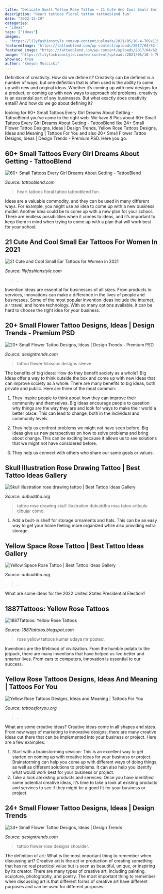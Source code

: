 ```yaml
---
title: "Delicate Small Yellow Rose Tattoo ~ 21 Cute And Cool Small Ear Tattoos For Women In 2021"
description: "Heart tattoos floral tattoo tattooblend fun"
date: "2022-12-29"
categories:
- "ideas"
tags: ["ideas"]
images:
- "https://lilyfashionstyle.com/wp-content/uploads/2021/05/10-4-769x1154.jpg"
featuredImage: "https://tattooblend.com/wp-content/uploads/2017/04/62-1.jpg"
featured_image: "https://tattooblend.com/wp-content/uploads/2017/04/62-1.jpg"
image: "https://lilyfashionstyle.com/wp-content/uploads/2021/05/10-4-769x1154.jpg"
ShowToc: true
author: "Kenyon Mosciski"
---
```



Definition of creativity: How do we define it?
Creativity can be defined in a number of ways, but one definition that is often used is the ability to come up with new and original ideas. Whether it’s coming up with new designs for a product, or coming up with new ways to approach old problems, creativity is an essential part of any businesses. But what exactly does creativity entail? And how do we go about defining it?

	

		
looking for 60+ Small Tattoos Every Girl Dreams About Getting - TattooBlend you've came to the right web. We have 8 Pics about 60+ Small Tattoos Every Girl Dreams About Getting - TattooBlend like 24+ Small Flower Tattoo Designs, Ideas | Design Trends, Yellow Rose Tattoos Designs, Ideas and Meaning | Tattoos For You and also 20+ Small Flower Tattoo Designs, Ideas | Design Trends - Premium PSD. Here you go:
		
    
## 60+ Small Tattoos Every Girl Dreams About Getting - TattooBlend

<img loading=lazy src="https://tattooblend.com/wp-content/uploads/2017/04/62-1.jpg" onerror="this.onerror=null;this.src='https://tse4.mm.bing.net/th?id=OIP.pw0sSg5okkGy8aqEF_7ZWgAAAA&amp;pid=15.1';" alt="60+ Small Tattoos Every Girl Dreams About Getting - TattooBlend">

_Source: tattooblend.com_

>heart tattoos floral tattoo tattooblend fun. 

	

Ideas are a valuable commodity, and they can be used in many different ways. For example, you might use an idea to come up with a new business model. Another idea could be to come up with a new plan for your school. There are endless possibilities when it comes to ideas, and it’s important to keep them in mind when trying to come up with a plan that will work best for your school.

    
## 21 Cute And Cool Small Ear Tattoos For Women In 2021

<img loading=lazy src="https://lilyfashionstyle.com/wp-content/uploads/2021/05/10-4-769x1154.jpg" onerror="this.onerror=null;this.src='https://tse1.mm.bing.net/th?id=OIP.2xZKq5Sp6oQAzRR9Swk6lQHaLH&amp;pid=15.1';" alt="21 Cute and Cool Small Ear Tattoos for Women in 2021">

_Source: lilyfashionstyle.com_

>. 

	

Invention ideas are essential for businesses of all sizes. From products to services, innovations can make a difference in the lives of people and businesses. Some of the most popular invention ideas include the internet, air travel, and home technology. With so many options available, it can be hard to choose the right idea for your business.

    
## 20+ Small Flower Tattoo Designs, Ideas | Design Trends - Premium PSD

<img loading=lazy src="https://images.designtrends.com/wp-content/uploads/2016/02/04161157/Hibiscus-Flower-Sleeve-Tattoo.jpg" onerror="this.onerror=null;this.src='https://tse2.mm.bing.net/th?id=OIP.-fMp39k6fOT2wHByYVTr3wHaHG&amp;pid=15.1';" alt="20+ Small Flower Tattoo Designs, Ideas | Design Trends - Premium PSD">

_Source: designtrends.com_

>tattoo flower hibiscus designs sleeve. 

	

The benefits of big ideas: How do they benefit society as a whole?
Big Ideas offer a way to think outside the box and come up with new ideas that can improve society as a whole. There are many benefits to big ideas, both private and public. Here are three of the most common: 
1) They inspire people to think about how they can improve their community and themselves. Big Ideas encourage people to question why things are the way they are and look for ways to make their world a better place. This can lead to change, both in the individual and community levels.

2) They help us confront problems we might not have seen before. Big Ideas give us new perspectives on how to solve problems and bring about change. This can be exciting because it allows us to see solutions that we might not have considered before.

3) They help us connect with others who share our same goals or values.

    
## Skull Illustration Rose Drawing Tattoo | Best Tattoo Ideas Gallery

<img loading=lazy src="http://www.dubuddha.org/wp-content/uploads/2015/01/Scull-illustration-rose-drawing-tattoo.jpg" onerror="this.onerror=null;this.src='https://tse2.mm.bing.net/th?id=OIP.TEnvrWfXVq3iWYDfF1vhgQHaK_&amp;pid=15.1';" alt="Skull illustration rose drawing tattoo | Best Tattoo Ideas Gallery">

_Source: dubuddha.org_

>tattoo rose drawing skull illustration dubuddha rosa tatoo artículo dibujar cómo. 

	

1. Add a built-in shelf for storage ornaments and hats. This can be an easy way to get your home feeling more organized while also providing extra storage.

    
## Yellow Space Rose Tattoo | Best Tattoo Ideas Gallery

<img loading=lazy src="http://www.dubuddha.org/wp-content/uploads/2017/10/Yellow-Space-Rose-Tattoo-by-Andrés-Acosta-728x728.jpg" onerror="this.onerror=null;this.src='https://tse1.mm.bing.net/th?id=OIP.rguxuTJskmz6z6w50bJHuAHaHa&amp;pid=15.1';" alt="Yellow Space Rose Tattoo | Best Tattoo Ideas Gallery">

_Source: dubuddha.org_

>. 

	

What are some ideas for the 2022 United States Presidential Election?

    
## 1887Tattoos: Yellow Rose Tattoos

<img loading=lazy src="http://4.bp.blogspot.com/-R3w1wilNJ4s/UPhQxk0NmWI/AAAAAAAAF8Y/WC2y3XuXSaU/s1600/yellow-rose-tattoos.jpg" onerror="this.onerror=null;this.src='https://tse4.mm.bing.net/th?id=OIP.EiE0KgKNsM7L8k88zfov9AHaHa&amp;pid=15.1';" alt="1887Tattoos: Yellow Rose Tattoos">

_Source: 1887tattoos.blogspot.com_

>rose yellow tattoos kumar udaya mr posted. 

	

Inventions are the lifeblood of civilization. From the humble potato to the jetpack, there are many inventions that have helped us live better and smarter lives. From cars to computers, innovation is essential to our success.

    
## Yellow Rose Tattoos Designs, Ideas And Meaning | Tattoos For You

<img loading=lazy src="https://www.tattoosforyou.org/wp-content/uploads/2016/05/Yellow-Rose-Tattoo-Foot.jpg" onerror="this.onerror=null;this.src='https://tse3.mm.bing.net/th?id=OIP.c2mpn8KD4LbU0E_NAsWM0wHaHa&amp;pid=15.1';" alt="Yellow Rose Tattoos Designs, Ideas and Meaning | Tattoos For You">

_Source: tattoosforyou.org_

>. 

	

What are some creative ideas?
Creative ideas come in all shapes and sizes. From new ways of marketing to innovative designs, there are many creative ideas out there that can be implemented into your business or project. Here are a few examples: 
1. Start with a brainstorming session: This is an excellent way to get started on coming up with creative ideas for your business or project. Brainstorming can help you come up with different ways of doing things, as well as different solutions to problems. It can also help you identify what would work best for your business or project. 
2. Take a look atexisting products and services: Once you have identified some potential creative ideas, it’s time to take a look at existing products and services to see if they might be a good fit for your business or project.

    
## 24+ Small Flower Tattoo Designs, Ideas | Design Trends

<img loading=lazy src="https://images.designtrends.com/wp-content/uploads/2016/03/08131649/Small-Rose-Flower-Tattoo.jpg" onerror="this.onerror=null;this.src='https://tse4.mm.bing.net/th?id=OIP.RGHVg9J3EOUPXdTWNhWazAHaHa&amp;pid=15.1';" alt="24+ Small Flower Tattoo Designs, Ideas | Design Trends">

_Source: designtrends.com_

>tattoo flower rose designs shoulder. 

	

The definition of art: What is the most important thing to remember when discussing art?
Creative art is the act or production of creating something that has no real practical value but is seen as beautiful, unique, or inspiring by its creator. There are many types of creative art, including painting, sculpture, photography, and poetry. The most important thing to remember when discussing art is that different forms of creative art have different purposes and can be used for different purposes.


